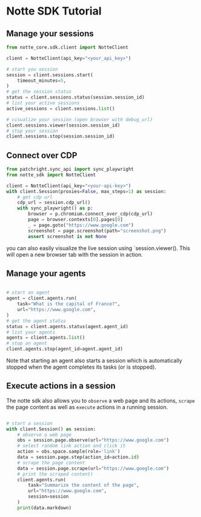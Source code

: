 # Notte SDK Tutorial

## Manage your sessions


```python
from notte_core.sdk.client import NotteClient

client = NotteClient(api_key="<your_api_key>")

# start you session
session = client.sessions.start(
    timeout_minutes=5,
)
# get the session status
status = client.sessions.status(session.session_id)
# list your active sessions
active_sessions = client.sessions.list()

# visualize your session (open browser with debug_url)
client.sessions.viewer(session.session_id)
# stop your session
client.sessions.stop(session.session_id)
```

## Connect over CDP

```python
from patchright.sync_api import sync_playwright
from notte_sdk import NotteClient

client = NotteClient(api_key="<your-api-key>")
with client.Session(proxies=False, max_steps=1) as session:
    # get cdp url
    cdp_url = session.cdp_url()
    with sync_playwright() as p:
        browser = p.chromium.connect_over_cdp(cdp_url)
        page = browser.contexts[0].pages[0]
        _ = page.goto("https://www.google.com")
        screenshot = page.screenshot(path="screenshot.png")
        assert screenshot is not None
```

you can also easily visualize the live session using `session.viewer(). This will open a new browser tab with the session in action.



## Manage your agents

```python

# start an agent
agent = client.agents.run(
    task="What is the capital of France?",
    url="https://www.google.com",
)
# get the agent status
status = client.agents.status(agent.agent_id)
# list your agents
agents = client.agents.list()
# stop an agent
client.agents.stop(agent_id=agent.agent_id)
```

Note that starting an agent also starts a session which is automatically stopped when the agent completes its tasks (or is stopped).


## Execute actions in a session

The notte sdk also allows you to `observe` a web page and its actions, `scrape` the page content as well as `execute` actions in a running session.

```python

# start a session
with client.Session() as session:
    # observe a web page
    obs = session.page.observe(url="https://www.google.com")
    # select random link action and click it
    action = obs.space.sample(role='link')
    data = session.page.step(action_id=action.id)
    # scrape the page content
    data = session.page.scrape(url="https://www.google.com")
    # print the scraped content)
    client.agents.run(
        task="Summarize the content of the page",
        url="https://www.google.com",
        session=session
    )
    print(data.markdown)
```
